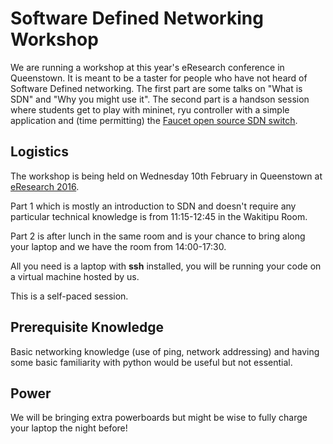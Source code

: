 # Software Defined Networking Workshop

We are running a workshop at this year's eResearch conference in Queenstown. It is meant to be a taster for people who have not heard of Software Defined networking. The first part are some talks on "What is SDN" and "Why you might use it". The second part is a handson session where students get to play with mininet, ryu controller with a simple application and (time permitting) the [Faucet open source SDN switch](https://github.com/REANNZ/faucet).

## Logistics

The workshop is being held on Wednesday 10th February in Queenstown at [eResearch 2016](http://eresearch2016.org.nz/). 

Part 1 which is mostly an introduction to SDN and doesn't require any particular technical knowledge is from 11:15-12:45 in the Wakitipu Room.

Part 2 is after lunch in the same room and is your chance to bring along your laptop and we have the room from 14:00-17:30. 

All you need is a laptop with **ssh** installed, you will be running your code on a virtual machine hosted by us.

This is a self-paced session.

## Prerequisite Knowledge

Basic networking knowledge (use of ping, network addressing) and having some basic familiarity with python would be useful but not essential.

## Power

We will be bringing extra powerboards but might be wise to fully charge your laptop the night before!

